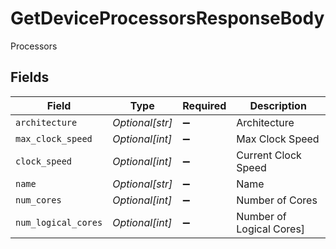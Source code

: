 # GetDeviceProcessorsResponseBody

Processors


## Fields

| Field                    | Type                     | Required                 | Description              |
| ------------------------ | ------------------------ | ------------------------ | ------------------------ |
| `architecture`           | *Optional[str]*          | :heavy_minus_sign:       | Architecture             |
| `max_clock_speed`        | *Optional[int]*          | :heavy_minus_sign:       | Max Clock Speed          |
| `clock_speed`            | *Optional[int]*          | :heavy_minus_sign:       | Current Clock Speed      |
| `name`                   | *Optional[str]*          | :heavy_minus_sign:       | Name                     |
| `num_cores`              | *Optional[int]*          | :heavy_minus_sign:       | Number of Cores          |
| `num_logical_cores`      | *Optional[int]*          | :heavy_minus_sign:       | Number of Logical Cores] |